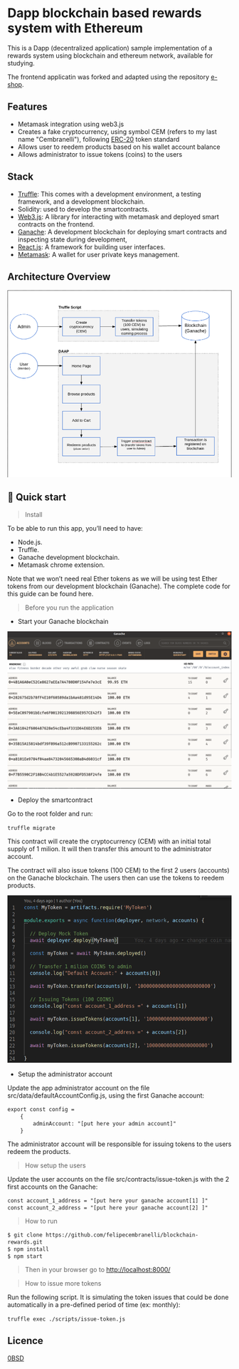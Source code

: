 # Dapp blockchain based rewards system with Ethereum

This is a Dapp (decentralized application) sample implementation of a rewards system using blockchain and ethereum network, available for studying. 

The frontend applicatin was forked and adapted using the repository [e-shop](https://github.com/james-muriithi/e-shop).


## Features

- Metamask integration using web3.js
- Creates a fake cryptocurrency, using symbol CEM (refers to my last name "Cembranelli"), following [ERC-20](https://www.investopedia.com/news/what-erc20-and-what-does-it-mean-ethereum/) token standard
- Allows user to reedem products based on his wallet account balance
- Allows administrator to issue tokens (coins) to the users
## Stack

- [Truffle](https://trufflesuite.com/): This comes with a development environment, a testing framework, and a development blockchain.
- Solidity: used to develop the smartcontracts.
- [Web3.js](): A library for interacting with metamask and deployed smart contracts on the frontend.
- [Ganache](https://www.trufflesuite.com/ganache): A development blockchain for deploying smart contracts and inspecting state during development,
- [React.js](https://reactjs.org/): A framework for building user interfaces.
- [Metamask](https://metamask.io/): A wallet for user private keys management.

## Architecture Overview

![arch](/doc/arch.png)

## 🚀 Quick start

> Install

To be able to run this app, you’ll need to have:

- Node.js.
- Truffle.
- Ganache development blockchain.
- Metamask chrome extension.

Note that we won’t need real Ether tokens as we will be using test Ether tokens from our development blockchain (Ganache). The complete code for this guide can be found here.

> Before you run the application

- Start your Ganache blockchain

![ganache](/doc/ganache.png)

- Deploy the smartcontract

Go to the root folder and run:

``truffle migrate``

This contract will create the cryptocurrency (CEM) with an initial total supply of 1 milion. It will then transfer this amount to the administrator account.

The contract will also issue tokens (100 CEM) to the first 2 users (accounts) on the Ganache blockchain. The users then can use the tokens to reedem products.

![migration](/doc/migration.png) 

- Setup the administrator account

Update the app administrator account on the file src/data/defaultAccountConfig.js, using the first Ganache account:

```
export const config = 
    {
        adminAccount: "[put here your admin account]"
    }
```

The administrator account will be responsible for issuing tokens to the users redeem the products. 

> How setup the users

Update the user accounts on the file src/contracts/issue-token.js with the 2 first accounts on the Ganache:

```
const account_1_address = "[put here your ganache account[1] ]"
const account_2_address = "[put here your ganache account[2] ]"
```

> How to run

```
$ git clone https://github.com/felipecembranelli/blockchain-rewards.git
$ npm install
$ npm start
```

> Then in your browser go to [http://localhost:8000/](http://localhost:8000/)


> How to issue more tokens

Run the following script. It is simulating the token issues that could be done automatically in a pre-defined period of time (ex: monthly):

``truffle exec ./scripts/issue-token.js``

## Licence

[0BSD](LICENSE)
